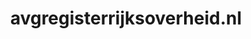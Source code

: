 ---
layout: post
title:  "avgregisterrijksoverheid.nl"
internal_url:  "/dutchgov/avgregisterrijksoverheid.nl.html"
categories: dutchgov
---